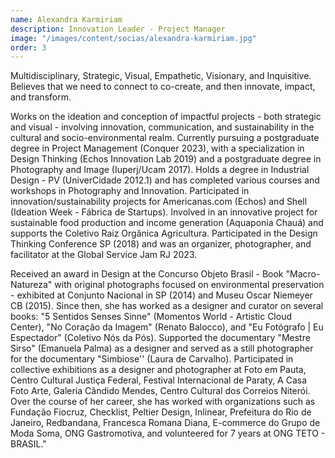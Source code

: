 ```yaml
---
name: Alexandra Karmiriam
description: Innovation Leader - Project Manager
image: "/images/content/socias/alexandra-karmiriam.jpg"
order: 3
---
```


Multidisciplinary, Strategic, Visual, Empathetic, Visionary, and Inquisitive. Believes that we need to connect to co-create, and then innovate, impact, and transform.

Works on the ideation and conception of impactful projects - both strategic and visual - involving innovation, communication, and sustainability in the cultural and socio-environmental realm. Currently pursuing a postgraduate degree in Project Management (Conquer 2023), with a specialization in Design Thinking (Echos Innovation Lab 2019) and a postgraduate degree in Photography and Image (Iuperj/Ucam 2017). Holds a degree in Industrial Design - PV (UniverCidade 2012.1) and has completed various courses and workshops in Photography and Innovation. Participated in innovation/sustainability projects for Americanas.com (Echos) and Shell (Ideation Week - Fábrica de Startups). Involved in an innovative project for sustainable food production and income generation (Aquaponia Chauá) and supports the Coletivo Raiz Orgânica Agricultura. Participated in the Design Thinking Conference SP (2018) and was an organizer, photographer, and facilitator at the Global Service Jam RJ 2023.

Received an award in Design at the Concurso Objeto Brasil - Book "Macro-Natureza" with original photographs focused on environmental preservation - exhibited at Conjunto Nacional in SP (2014) and Museu Oscar Niemeyer CB (2015). Since then, she has worked as a designer and curator on several books: "5 Sentidos Senses Sinne" (Momentos World - Artistic Cloud Center), "No Coração da Imagem" (Renato Balocco), and "Eu Fotógrafo | Eu Espectador" (Coletivo Nós da Pós). Supported the documentary "Mestre Sirso" (Emanuela Palma) as a designer and served as a still photographer for the documentary "Simbiose'' (Laura de Carvalho). Participated in collective exhibitions as a designer and photographer at Foto em Pauta, Centro Cultural Justiça Federal, Festival Internacional de Paraty, A Casa Foto Arte, Galeria Cândido Mendes, Centro Cultural dos Correios Niterói. Over the course of her career, she has worked with organizations such as Fundação Fiocruz, Checklist, Peltier Design, Inlinear, Prefeitura do Rio de Janeiro, Redbandana, Francesca Romana Diana, E-commerce do Grupo de Moda Soma, ONG Gastromotiva, and volunteered for 7 years at ONG TETO - BRASIL."
